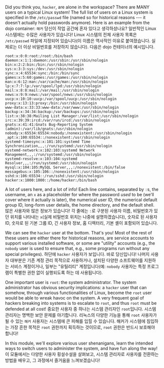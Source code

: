 Did you think you, `hacker`, are alone in the workspace?
There are MANY users on a typical Linux system!
The full list of users on a Linux system is specified in the `/etc/passwd` file (named so for historical reasons --- it doesn't actually hold passwords anymore).
Here is an example from the dojo container:
`해커` 당신이 작업 공간에 혼자 있다고 생각하셨나요?
일반적인 Linux 시스템에는 수많은 사용자가 있습니다!
Linux 시스템의 전체 사용자 목록은 `/etc/passwd` 파일에 지정되어 있습니다(이 이름은 역사적인 이유로 붙여졌습니다. 실제로는 더 이상 비밀번호를 저장하지 않습니다).
다음은 dojo 컨테이너의 예시입니다.

```console
root:x:0:0:root:/root:/bin/bash
daemon:x:1:1:daemon:/usr/sbin:/usr/sbin/nologin
bin:x:2:2:bin:/bin:/usr/sbin/nologin
sys:x:3:3:sys:/dev:/usr/sbin/nologin
sync:x:4:65534:sync:/bin:/bin/sync
games:x:5:60:games:/usr/games:/usr/sbin/nologin
man:x:6:12:man:/var/cache/man:/usr/sbin/nologin
lp:x:7:7:lp:/var/spool/lpd:/usr/sbin/nologin
mail:x:8:8:mail:/var/mail:/usr/sbin/nologin
news:x:9:9:news:/var/spool/news:/usr/sbin/nologin
uucp:x:10:10:uucp:/var/spool/uucp:/usr/sbin/nologin
proxy:x:13:13:proxy:/bin:/usr/sbin/nologin
www-data:x:33:33:www-data:/var/www:/usr/sbin/nologin
backup:x:34:34:backup:/var/backups:/usr/sbin/nologin
list:x:38:38:Mailing List Manager:/var/list:/usr/sbin/nologin
irc:x:39:39:ircd:/var/run/ircd:/usr/sbin/nologin
gnats:x:41:41:Gnats Bug-Reporting System (admin):/var/lib/gnats:/usr/sbin/nologin
nobody:x:65534:65534:nobody:/nonexistent:/usr/sbin/nologin
_apt:x:100:65534::/nonexistent:/usr/sbin/nologin
systemd-timesync:x:101:101:systemd Time Synchronization,,,:/run/systemd:/usr/sbin/nologin
systemd-network:x:102:103:systemd Network Management,,,:/run/systemd:/usr/sbin/nologin
systemd-resolve:x:103:104:systemd Resolver,,,:/run/systemd:/usr/sbin/nologin
mysql:x:104:105:MySQL Server,,,:/nonexistent:/bin/false
messagebus:x:105:106::/nonexistent:/usr/sbin/nologin
sshd:x:106:65534::/run/sshd:/usr/sbin/nologin
hacker:x:1000:1000::/home/hacker:/bin/bash
```

A lot of users here, and a lot of info!
Each line contains, separated by `:`s, the username, an `x` as a placeholder for where the password _used_ to be (we'll cover where it actually is later), the numerical user ID, the numerical default group ID, long-form user details, the home directory, and the default shell.
많은 사용자와 많은 정보가 있습니다!
각 줄에는 `:`로 구분된 사용자 이름, 비밀번호가 있던 위치를 나타내는 `x`(실제 비밀번호 위치는 나중에 설명하겠습니다), 숫자로 된 사용자 ID, 숫자로 된 기본 그룹 ID, 긴 사용자 정보, 홈 디렉터리, 기본 셸이 포함되어 있습니다.

We can see the `hacker` user at the bottom.
That's you!
Most of the rest of these users are either there for historical reasons, are service accounts to support various installed software, or some are "utility" accounts (e.g., the `nobody` user is used to ensure that, e.g., some programs run without any special privileges).
하단에 `hacker` 사용자가 보입니다.
바로 당신입니다!
나머지 사용자 대부분은 기존 계정 관리 목적으로 사용하거나, 설치된 다양한 소프트웨어를 지원하는 서비스 계정이거나, 일부는 "유틸리티" 계정입니다(예: `nobody` 사용자는 특정 프로그램이 특별한 권한 없이 실행되도록 하는 데 사용됩니다).

One important user is `root`: the system administrator.
The system administrator has obvious security implications: a `hacker` user that can somehow, through various functionalities of Linux, become the `root` user would be able to wreak havoc on the system.
A very frequent goal of hackers breaking into systems is to escalate to `root`, and thus `root` must be defended at all cost!
중요한 사용자 중 하나는 시스템 관리자인 `root`입니다.
시스템 관리자는 명백한 보안 문제를 야기합니다. 리눅스의 다양한 기능을 통해 `root` 사용자가 될 수 있는 `해커` 사용자는 시스템에 큰 피해를 입힐 수 있습니다.
해커가 시스템에 침입하는 가장 흔한 목적은 `root` 권한까지 획득하는 것이므로, `root` 권한은 반드시 보호해야 합니다!

In this module, we'll explore various user shenanigans, learn the intended ways to switch users to administer the system, and have fun along the way!
이 모듈에서는 다양한 사용자 횡설수설을 살펴보고, 시스템 관리자로 사용자를 전환하는 방법을 배우고, 그 과정에서 즐거움을 느껴보겠습니다!
